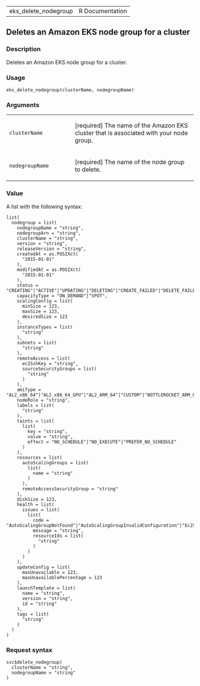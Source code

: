 <table style="width: 100%;">
<tbody>
<tr class="odd">
<td>eks_delete_nodegroup</td>
<td style="text-align: right;">R Documentation</td>
</tr>
</tbody>
</table>

## Deletes an Amazon EKS node group for a cluster

### Description

Deletes an Amazon EKS node group for a cluster.

### Usage

    eks_delete_nodegroup(clusterName, nodegroupName)

### Arguments

<table>
<colgroup>
<col style="width: 35%" />
<col style="width: 65%" />
</colgroup>
<tbody>
<tr class="odd">
<td><code
id="eks_delete_nodegroup_:_clusterName">clusterName</code></td>
<td><p>[required] The name of the Amazon EKS cluster that is associated
with your node group.</p></td>
</tr>
<tr class="even">
<td><code
id="eks_delete_nodegroup_:_nodegroupName">nodegroupName</code></td>
<td><p>[required] The name of the node group to delete.</p></td>
</tr>
</tbody>
</table>

### Value

A list with the following syntax:

    list(
      nodegroup = list(
        nodegroupName = "string",
        nodegroupArn = "string",
        clusterName = "string",
        version = "string",
        releaseVersion = "string",
        createdAt = as.POSIXct(
          "2015-01-01"
        ),
        modifiedAt = as.POSIXct(
          "2015-01-01"
        ),
        status = "CREATING"|"ACTIVE"|"UPDATING"|"DELETING"|"CREATE_FAILED"|"DELETE_FAILED"|"DEGRADED",
        capacityType = "ON_DEMAND"|"SPOT",
        scalingConfig = list(
          minSize = 123,
          maxSize = 123,
          desiredSize = 123
        ),
        instanceTypes = list(
          "string"
        ),
        subnets = list(
          "string"
        ),
        remoteAccess = list(
          ec2SshKey = "string",
          sourceSecurityGroups = list(
            "string"
          )
        ),
        amiType = "AL2_x86_64"|"AL2_x86_64_GPU"|"AL2_ARM_64"|"CUSTOM"|"BOTTLEROCKET_ARM_64"|"BOTTLEROCKET_x86_64"|"BOTTLEROCKET_ARM_64_NVIDIA"|"BOTTLEROCKET_x86_64_NVIDIA"|"WINDOWS_CORE_2019_x86_64"|"WINDOWS_FULL_2019_x86_64"|"WINDOWS_CORE_2022_x86_64"|"WINDOWS_FULL_2022_x86_64",
        nodeRole = "string",
        labels = list(
          "string"
        ),
        taints = list(
          list(
            key = "string",
            value = "string",
            effect = "NO_SCHEDULE"|"NO_EXECUTE"|"PREFER_NO_SCHEDULE"
          )
        ),
        resources = list(
          autoScalingGroups = list(
            list(
              name = "string"
            )
          ),
          remoteAccessSecurityGroup = "string"
        ),
        diskSize = 123,
        health = list(
          issues = list(
            list(
              code = "AutoScalingGroupNotFound"|"AutoScalingGroupInvalidConfiguration"|"Ec2SecurityGroupNotFound"|"Ec2SecurityGroupDeletionFailure"|"Ec2LaunchTemplateNotFound"|"Ec2LaunchTemplateVersionMismatch"|"Ec2SubnetNotFound"|"Ec2SubnetInvalidConfiguration"|"IamInstanceProfileNotFound"|"IamLimitExceeded"|"IamNodeRoleNotFound"|"NodeCreationFailure"|"AsgInstanceLaunchFailures"|"InstanceLimitExceeded"|"InsufficientFreeAddresses"|"AccessDenied"|"InternalFailure"|"ClusterUnreachable"|"Ec2SubnetMissingIpv6Assignment",
              message = "string",
              resourceIds = list(
                "string"
              )
            )
          )
        ),
        updateConfig = list(
          maxUnavailable = 123,
          maxUnavailablePercentage = 123
        ),
        launchTemplate = list(
          name = "string",
          version = "string",
          id = "string"
        ),
        tags = list(
          "string"
        )
      )
    )

### Request syntax

    svc$delete_nodegroup(
      clusterName = "string",
      nodegroupName = "string"
    )

